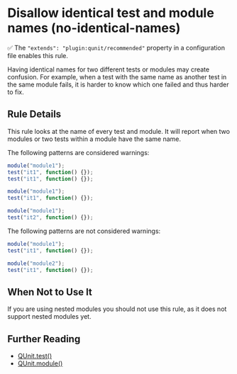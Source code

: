 # Disallow identical test and module names (no-identical-names)

✅ The `"extends": "plugin:qunit/recommended"` property in a configuration file enables this rule.

Having identical names for two different tests or modules may create
confusion. For example, when a test with the same name as another test
in the same module fails, it is harder to know which one failed and
thus harder to fix.

## Rule Details

This rule looks at the name of every test and module. It will report
when two modules or two tests within a module have the same name.

The following patterns are considered warnings:

```js
module("module1");
test("it1", function() {});
test("it1", function() {});
```

```js
module("module1");
test("it1", function() {});

module("module1");
test("it2", function() {});
```

The following patterns are not considered warnings:

```js
module("module1");
test("it1", function() {});

module("module2");
test("it1", function() {});
```

## When Not to Use It

If you are using nested modules you should not use this rule, as it does
not support nested modules yet.

## Further Reading

* [QUnit.test()](https://api.qunitjs.com/QUnit.test/)
* [QUnit.module()](https://api.qunitjs.com/QUnit.module/)
